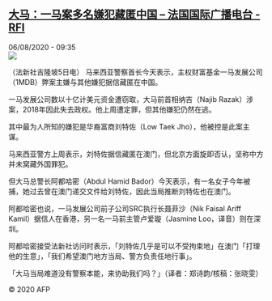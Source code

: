 <!--1596704106000-->
[大马：一马案多名嫌犯藏匿中国 – 法国国际广播电台 - RFI](http://www.rfi.fr//cn/contenu/20200806-%E5%A4%A7%E9%A9%AC%E4%B8%80%E9%A9%AC%E6%A1%88%E5%A4%9A%E5%90%8D%E5%AB%8C%E7%8A%AF%E8%97%8F%E5%8C%BF%E4%B8%AD%E5%9B%BD)
------

<div>06/08/2020 - 09:35</div><img src="https://s.rfi.fr/media/display/3bbaa242-d7bb-11ea-ad12-005056a98db9/w:310/p:16x9/int0008b.200806153502.jpg"><div class="t-content__body u-clearfix"><div class="m-interstitial"></div><p>（法新社吉隆坡5日电）    马来西亚警察首长今天表示，主权财富基金一马发展公司（1MDB）弊案主嫌与其他嫌犯据信藏匿在中国。</p><p>    一马发展公司数以十亿计美元资金遭窃取，大马前首相纳吉（Najib Razak）涉案，2018年因此失去政权。他上周遭定罪，但其他嫌犯仍然在逃。</p><p>    其中最为人所知的嫌犯是华裔富商刘特佐（Low Taek Jho），他被控是此案主谋。</p><p>    马来西亚警方上周表示，刘特佐据信藏匿在澳门，但北京方面旋即否认，坚称中方并未窝藏外国罪犯。</p><p>    但大马总警长阿都哈密（Abdul Hamid Bador）今天表示，有一名女子今年被捕，她过去曾在澳门递交文件给刘特佐，因此当局推断刘特佐也在澳门。</p><p>    阿都哈密也说，一马发展公司前子公司SRC执行长聂菲沙（Nik Faisal Ariff Kamil）据信人在香港，另一名一马前主管卢爱璇（Jasmine Loo，译音）则在深圳。</p><p>    阿都哈密接受法新社访问时表示，「刘特佐几乎是可以不受拘束地」在澳门「打理他的生意」，「我们希望澳门地方当局、警方负责任地行事」。</p><p>    「大马当局难道没有警察本能，来协助我们吗？」（译者：郑诗韵/核稿：张晓雯）</p><p class="t-copyright">© 2020 AFP</p>        </div>
